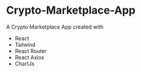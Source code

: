 # Crypto-Marketplace-App
A Crypto Marketplace App created with 
- React
- Tailwind
- React Router
- React Axios
- ChartJs

